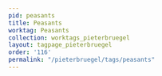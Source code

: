 ```yaml
---
pid: peasants
title: Peasants
worktag: Peasants
collection: worktags_pieterbruegel
layout: tagpage_pieterbruegel
order: '116'
permalink: "/pieterbruegel/tags/peasants"
---
```

